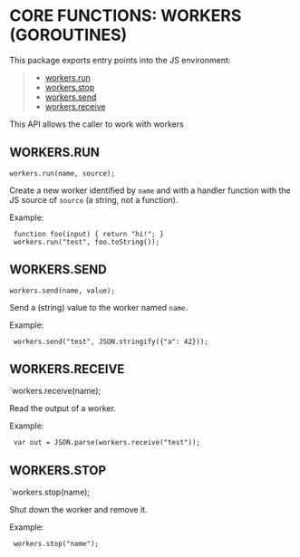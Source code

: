  


 # CORE FUNCTIONS: WORKERS (GOROUTINES)


 

 This package exports entry points into the JS environment:

 > * [workers.run](#run)
 > * [workers.stop](#stop)
 > * [workers.send](#send)
 > * [workers.receive](#receive)

 This API allows the caller to work with workers

 ## WORKERS.RUN
 <a name="run"></a>
 `workers.run(name, source);`

 Create a new worker identified by `name` and with a handler
 function with the JS source of `source` (a string, not a function).

 Example:

 ```
  function foo(input) { return "hi!"; }
  workers.run("test", foo.toString());

 ```

 ## WORKERS.SEND
 <a name="send"></a>
 `workers.send(name, value);`

 Send a (string) value to the worker named `name`.

 Example:

 ```
  workers.send("test", JSON.stringify({"a": 42}));

 ```

 ## WORKERS.RECEIVE
 <a name="receive"></a>
 `workers.receive(name);

 Read the output of a worker.

 Example:

 ```
  var out = JSON.parse(workers.receive("test"));

 ```

 ## WORKERS.STOP
 <a name="stop"></a>
 `workers.stop(name);

 Shut down the worker and remove it.

 Example:

 ```
  workers.stop("name");

 ```


